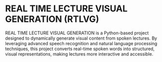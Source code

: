 # REAL TIME LECTURE VISUAL GENERATION (RTLVG)
REAL TIME LECTURE VISUAL GENERATION is a Python-based project designed to dynamically generate visual content from spoken lectures. By leveraging advanced speech recognition and natural language processing techniques, this project converts real-time spoken words into structured, visual representations, making lectures more interactive and accessible.
